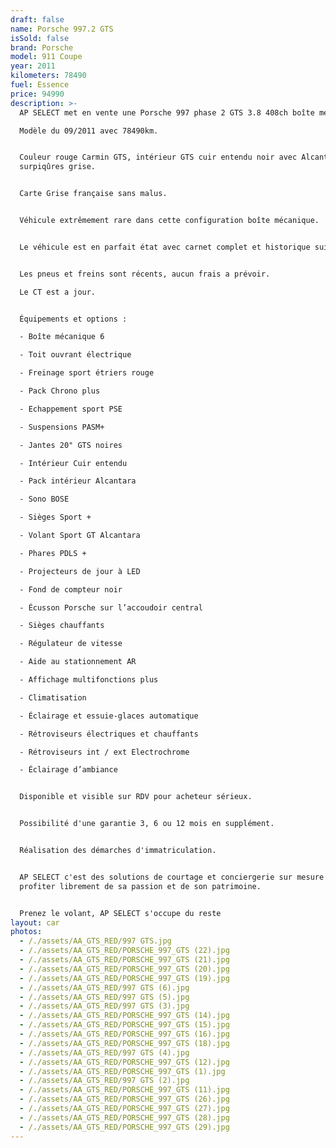 ```yaml
---
draft: false
name: Porsche 997.2 GTS
isSold: false
brand: Porsche
model: 911 Coupe
year: 2011
kilometers: 78490
fuel: Essence
price: 94990
description: >-
  AP SELECT met en vente une Porsche 997 phase 2 GTS 3.8 408ch boîte mécanique.

  Modèle du 09/2011 avec 78490km.


  Couleur rouge Carmin GTS, intérieur GTS cuir entendu noir avec Alcantara et
  surpiqûres grise.


  Carte Grise française sans malus.


  Véhicule extrêmement rare dans cette configuration boîte mécanique.


  Le véhicule est en parfait état avec carnet complet et historique suivi.


  Les pneus et freins sont récents, aucun frais a prévoir.

  Le CT est a jour.


  Équipements et options :

  - Boîte mécanique 6

  - Toit ouvrant électrique

  - Freinage sport étriers rouge

  - Pack Chrono plus

  - Echappement sport PSE

  - Suspensions PASM+

  - Jantes 20" GTS noires

  - Intérieur Cuir entendu

  - Pack intérieur Alcantara

  - Sono BOSE

  - Sièges Sport +

  - Volant Sport GT Alcantara

  - Phares PDLS +

  - Projecteurs de jour à LED

  - Fond de compteur noir

  - Écusson Porsche sur l’accoudoir central

  - Sièges chauffants

  - Régulateur de vitesse

  - Aide au stationnement AR

  - Affichage multifonctions plus

  - Climatisation

  - Éclairage et essuie-glaces automatique

  - Rétroviseurs électriques et chauffants

  - Rétroviseurs int / ext Electrochrome

  - Éclairage d’ambiance


  Disponible et visible sur RDV pour acheteur sérieux.


  Possibilité d'une garantie 3, 6 ou 12 mois en supplément.


  Réalisation des démarches d'immatriculation.


  AP SELECT c'est des solutions de courtage et conciergerie sur mesure pour
  profiter librement de sa passion et de son patrimoine.


  Prenez le volant, AP SELECT s'occupe du reste
layout: car
photos:
  - /./assets/AA_GTS_RED/997 GTS.jpg
  - /./assets/AA_GTS_RED/PORSCHE_997_GTS (22).jpg
  - /./assets/AA_GTS_RED/PORSCHE_997_GTS (21).jpg
  - /./assets/AA_GTS_RED/PORSCHE_997_GTS (20).jpg
  - /./assets/AA_GTS_RED/PORSCHE_997_GTS (19).jpg
  - /./assets/AA_GTS_RED/997 GTS (6).jpg
  - /./assets/AA_GTS_RED/997 GTS (5).jpg
  - /./assets/AA_GTS_RED/997 GTS (3).jpg
  - /./assets/AA_GTS_RED/PORSCHE_997_GTS (14).jpg
  - /./assets/AA_GTS_RED/PORSCHE_997_GTS (15).jpg
  - /./assets/AA_GTS_RED/PORSCHE_997_GTS (16).jpg
  - /./assets/AA_GTS_RED/PORSCHE_997_GTS (18).jpg
  - /./assets/AA_GTS_RED/997 GTS (4).jpg
  - /./assets/AA_GTS_RED/PORSCHE_997_GTS (12).jpg
  - /./assets/AA_GTS_RED/PORSCHE_997_GTS (1).jpg
  - /./assets/AA_GTS_RED/997 GTS (2).jpg
  - /./assets/AA_GTS_RED/PORSCHE_997_GTS (11).jpg
  - /./assets/AA_GTS_RED/PORSCHE_997_GTS (26).jpg
  - /./assets/AA_GTS_RED/PORSCHE_997_GTS (27).jpg
  - /./assets/AA_GTS_RED/PORSCHE_997_GTS (28).jpg
  - /./assets/AA_GTS_RED/PORSCHE_997_GTS (29).jpg
---
```








